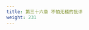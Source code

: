 ```yaml
---
title: 第三十六章 不怕无稽的批评
weight: 231
---
```

<script>
  window.location.href = "/效法基督/scroll3/35_36_此生难免试探_不怕无稽的批评/#第三十六章-不怕无稽的批评";
</script>
